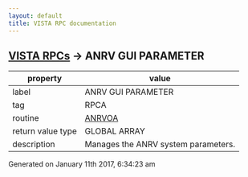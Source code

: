 ```yaml
---
layout: default
title: VISTA RPC documentation
---
```




## [VISTA RPCs](TableOfContent.md) &#8594; ANRV GUI PARAMETER 

 property | value 
--- | --- 
 label | ANRV GUI PARAMETER
 tag | RPCA
 routine | [ANRVOA](http://code.osehra.org/dox/Routine_ANRVOA_source.html)
 return value type | GLOBAL ARRAY
 description | Manages the ANRV system parameters.




Generated on January 11th 2017, 6:34:23 am